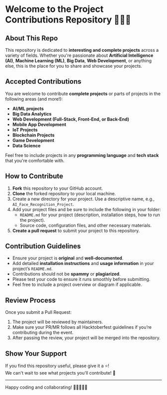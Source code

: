 # Welcome to the Project Contributions Repository 🚀🦥🐙 

## About This Repo

This repository is dedicated to **interesting and complete projects** across a variety of fields. Whether you're passionate about **Artificial Intelligence (AI)**, **Machine Learning (ML)**, **Big Data**, **Web Development**, or anything else, this is the place for you to share and showcase your projects.

## Accepted Contributions

You are welcome to contribute **complete projects** or parts of projects in the following areas (and more!):
- **AI/ML projects**
- **Big Data Analytics**
- **Web Development (Full-Stack, Front-End, or Back-End)**
- **Mobile App Development**
- **IoT Projects**
- **Blockchain Projects**
- **Game Development**
- **Data Science**

Feel free to include projects in any **programming language** and **tech stack** that you're comfortable with.

## How to Contribute

1. **Fork** this repository to your GitHub account.
2. **Clone** the forked repository to your local machine.
3. Create a new directory for your project. Use a descriptive name, e.g., `AI_Face_Recognition_Project`.
4. Add your project files and be sure to include the following in your folder:
   - `README.md` for your project (description, installation steps, how to run the project).
   - Source code, configuration files, and other necessary materials.
5. **Create a pull request** to submit your project to this repository.

## Contribution Guidelines

- Ensure your project is **original** and **well-documented**.
- Add detailed **installation instructions** and **usage information** in your project’s `README.md`.
- Contributions should not be **spammy** or **plagiarized**.
- Please test your code to ensure it runs smoothly before submitting.
- Feel free to include a project overview or diagram if applicable.

## Review Process

Once you submit a Pull Request:
1. The project will be reviewed by maintainers.
2. Make sure your PR/MR follows all Hacktoberfest guidelines if you’re contributing during the event.
3. After passing the review, your project will be merged into the repository.

## Show Your Support

If you find this repository useful, please give it a ⭐!  
We can't wait to see what projects you'll contribute! 🎉

---

Happy coding and collaborating! 🚀👨‍💻👩‍💻  
